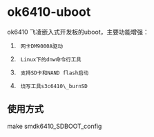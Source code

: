ok6410-uboot
============

ok6410 飞凌嵌入式开发板的uboot，主要功能增强：

1.      网卡DM9000A驱动
2.      Linux下的dnw命令行工具
3.      支持SD卡和NAND flash启动
4.      烧写工具s3c6410\_burnSD

使用方式
--------

make smdk6410_SDBOOT_config
